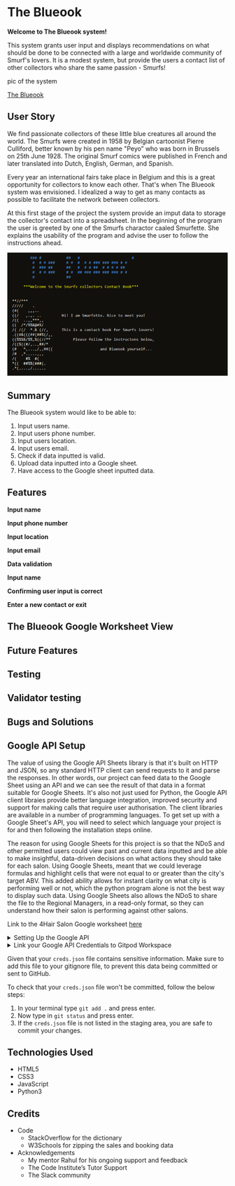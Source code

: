 # The Blueook
**Welcome to The Blueook system!**

This system grants user input and displays recommendations on what should be done to be connected with a large and worldwide community of Smurf's lovers.
It is a modest system, but provide the users a contact list of other collectors who share the same passion - Smurfs!

pic of the system

[The Blueook](https://felipeseibe-contactblue-oh24gileoe5.ws-eu105.gitpod.io/)

## User Story

We find passionate collectors of these little blue creatures all around the world. The Smurfs were 
created in 1958 by Belgian cartoonist Pierre Culliford, better known by his pen name "Peyo” who was born in Brussels on 25th June 1928. The original Smurf comics were published in French and later translated into Dutch, English, German, and Spanish.
 
Every year an international fairs take place in Belgium and this is a great opportunity for collectors to know each other.
That's when The Blueook system was envisioned. I idealized a way to get as many contacts as possible to facilitate the network between collectors.
 
At this first stage of the project the system provide an imput data to storage the collector's contact into a spreadsheet. In the beginning of the program the user is greeted by one of the Smurfs charactor caaled Smurfette. She explains the usability of the program and advise the user to follow the instructions ahead.

![screenshot](assets/documentation//greeting.png)

## Summary

The Blueook system would like to be able to:
1. Input users name.
1. Input users phone number.
1. Input users location.
1. Input users email.
1. Check if data inputted is valid.
1. Upload data inputted into a Google sheet.
1. Have access to the Google sheet inputted data.

## Features
**Input name**

**Input phone number**

**Input location**

**Input email**

**Data validation**

**Input name**

**Confirming user input is correct**

**Enter a new contact or exit**

## The Blueook Google Worksheet View

## Future Features

## Testing

## Validator testing

## Bugs and Solutions

## Google API Setup
The value of using the Google API Sheets library is that it's built on HTTP and JSON, so any standard HTTP client can send requests to it and parse the responses. In other words, our project can feed data to the Google Sheet using an API and we can see the result of that data in a format suitable for Google Sheets. It's also not just used for Python, the Google API client libraies provide better language integration, improved security and support for making calls that require user authorisation. The client libraries are available in a number of programming languages. To get set up with a Google Sheet's API, you will need to select which language your project is for and then following the installation steps online.

The reason for using Google Sheets for this project is so that the NDoS and other permitted users could view past and current data inputted and be able to make insightful, data-driven decisions on what actions they should take for each salon. Using Google Sheets, meant that we could leverage formulas and highlight cells that were not equal to or greater than the city's target ABV. This added ability allows for instant clarity on what city is performing well or not, which the python program alone is not the best way to display such data. Using Google Sheets also allows the NDoS to share the file to the Regional Managers, in a read-only format, so they can understand how their salon is performing against other salons.

Link to the 4Hair Salon Google worksheet [here](https://docs.google.com/spreadsheets/d/1UmPvDmD13JLirGdsC2yTkNROgu0nCe9sanfPp3KKsbw/edit#gid=2144739599)

<details>
 <summary>Setting Up the Google API</summary>

  1. Create a Google account.
  2. Create a Google Sheet and name the file. Preferably matching your GitHub repository name.
  3. Then visit [Google Cloud Platform](https://console.cloud.google.com/)
  4. Make sure you select your personal Google account. This is to prevent other users from changing settings that could impact your final program.
  5. Next to the Google Cloud Platform burger menu, click "Select a project" and then select "New project".
  6. Then give your project a name. Preferably matching your GitHub repository and Google Sheets doc name. Then click "Create".
  7. Then click "Select project" again. But this time select the name of the project you just created.
  8. Now you're on your project dashboard, ensure the side menu/burger menu is open and select "API & Services" and then "Library".
  9. First search for "Google Drive" in the search bar. Click on the API at the top and click "Enable".
  10. Now you will need to create credentials to access the Google Sheets. Click "Create credentials".
  11. In the form, under "Which API are you using?", please select "Google Drive API".
  12. For "What data will you be accessing?", please select "Application Data".
  13. For the "Are you planning to use this API with Compute Engine, Kubernetes Engine, App Engine, or Cloud Functions?" question, please select "No, I'm not using them".
  14. Click "Next", then "Done".
  15. Now enter a Service account name. Preferably matching your Google Cloud project name if available.
  16. Then go to "Grant this service account access to project".
  17. In the Role dropdown box, select "Basic", then "Editor".
  18. Press "Continue".
  19. "Grant users access to this service `account`" can be left blank.
  20. Click "Done".
  21. On the next page, click on the service account that has just been created.
  22. Now click on the "Keys" tab.
  23. Click the "Add Key" dropdown button and select "Create New Key".
  24. Select "JSON" and then click "Create". This will trigger the .json file with your API credentials in it to download to your machine.
  25. Now, click on the main burger menu, select "API & Services" and select "Library".
  26. In the search bar, enter "Google Sheets" and select the "Google Sheets API" option and click "Enable".
</details>

<details>
 <summary>Link your Google API Credentials to Gitpod Workspace</summary>
 
  1. Drag and drop the .json file from your downloads folder into your Gitpod workspace.
  2. Rename the file to "creds.json"
  3. Now open the creds.json file. Locate the "client_email" line and copy the email address next to it, without the quotes.
  4. Then navigate to your Google Sheets file and open the "Share" button.
  5. Paste in the client email address and make sure "Editor" is selected, untick "Notify People" and then click "Share".
</details> 

Given that your `creds.json` file contains sensitive information. Make sure to add this file to your gitignore file, to prevent this data being committed or sent to GitHub.

To check that your `creds.json` file won't be committed, follow the below steps:

  1. In your terminal type `git add .` and press enter.
  2. Now type in `git status` and press enter.
  3. If the `creds.json` file is not listed in the staging area, you are safe to commit your changes.

## Technologies Used

- HTML5
- CSS3
- JavaScript
- Python3

## Credits

* Code
  * StackOverflow for the dictionary
  * W3Schools for zipping the sales and booking data
* Acknowledgements
  * My mentor Rahul for his ongoing support and feedback
  * The Code Institute’s Tutor Support
  * The Slack community